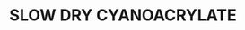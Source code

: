 ---
layout: product
title: "SLOW DRY CYANOACRYLATE"
price: "1100" 
desc: "Providni superlepak (Colle21)"
img_path: "/assets/img/A.MIG-8013.webp"
brand: "AMMO"
available: true
special_offer: false
new: false
soon: false
cat: "070000"
subcat: "070100"
subsubcat: "070104"
sifra: "A.MIG-8013"
popular: false
spec: false
---